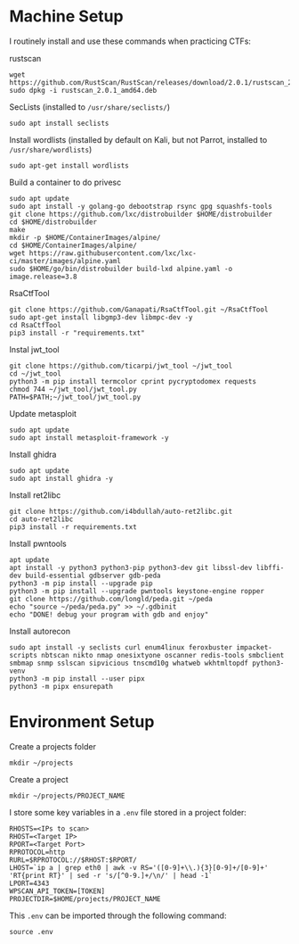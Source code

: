 Machine Setup
=============

I routinely install and use these commands when practicing CTFs:

rustscan
```
wget https://github.com/RustScan/RustScan/releases/download/2.0.1/rustscan_2.0.1_amd64.deb
sudo dpkg -i rustscan_2.0.1_amd64.deb
```

SecLists (installed to `/usr/share/seclists/`)
```
sudo apt install seclists
``` 

Install wordlists (installed by default on Kali, but not Parrot, installed to `/usr/share/wordlists`)
```
sudo apt-get install wordlists
```

Build a container to do privesc
```
sudo apt update
sudo apt install -y golang-go debootstrap rsync gpg squashfs-tools
git clone https://github.com/lxc/distrobuilder $HOME/distrobuilder
cd $HOME/distrobuilder
make
mkdir -p $HOME/ContainerImages/alpine/
cd $HOME/ContainerImages/alpine/
wget https://raw.githubusercontent.com/lxc/lxc-ci/master/images/alpine.yaml
sudo $HOME/go/bin/distrobuilder build-lxd alpine.yaml -o image.release=3.8
```

RsaCtfTool
```
git clone https://github.com/Ganapati/RsaCtfTool.git ~/RsaCtfTool
sudo apt-get install libgmp3-dev libmpc-dev -y
cd RsaCtfTool
pip3 install -r "requirements.txt"
```

Instal jwt_tool
```
git clone https://github.com/ticarpi/jwt_tool ~/jwt_tool
cd ~/jwt_tool
python3 -m pip install termcolor cprint pycryptodomex requests
chmod 744 ~/jwt_tool/jwt_tool.py
PATH=$PATH;~/jwt_tool/jwt_tool.py
```

Update metasploit
```
sudo apt update
sudo apt install metasploit-framework -y
```

Install ghidra
```
sudo apt update
sudo apt install ghidra -y
```

Install ret2libc
```
git clone https://github.com/i4bdullah/auto-ret2libc.git
cd auto-ret2libc
pip3 install -r requirements.txt
```

Install pwntools
```
apt update
apt install -y python3 python3-pip python3-dev git libssl-dev libffi-dev build-essential gdbserver gdb-peda
python3 -m pip install --upgrade pip
python3 -m pip install --upgrade pwntools keystone-engine ropper
git clone https://github.com/longld/peda.git ~/peda
echo "source ~/peda/peda.py" >> ~/.gdbinit
echo "DONE! debug your program with gdb and enjoy"
```

Install autorecon
```
sudo apt install -y seclists curl enum4linux feroxbuster impacket-scripts nbtscan nikto nmap onesixtyone oscanner redis-tools smbclient smbmap snmp sslscan sipvicious tnscmd10g whatweb wkhtmltopdf python3-venv
python3 -m pip install --user pipx
python3 -m pipx ensurepath
```

Environment Setup
=================

Create a projects folder
```
mkdir ~/projects
```

Create a project
```
mkdir ~/projects/PROJECT_NAME
```

I store some key variables in a `.env` file stored in a project folder:

```
RHOSTS=<IPs to scan>
RHOST=<Target IP>
RPORT=<Target Port>
RPROTOCOL=http
RURL=$RPROTOCOL://$RHOST:$RPORT/
LHOST=`ip a | grep eth0 | awk -v RS='([0-9]+\\.){3}[0-9]+/[0-9]+' 'RT{print RT}' | sed -r 's/[^0-9.]+/\n/' | head -1`
LPORT=4343
WPSCAN_API_TOKEN=[TOKEN]
PROJECTDIR=$HOME/projects/PROJECT_NAME
```

This `.env` can be imported through the following command:
```
source .env
```

